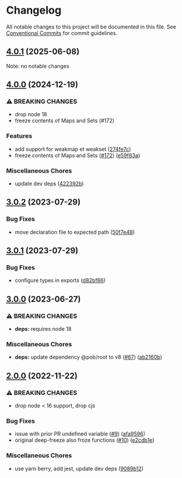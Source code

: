 # Changelog

All notable changes to this project will be documented in this file.
See [Conventional Commits](https://conventionalcommits.org) for commit guidelines.

## [4.0.1](https://github.com/christophehurpeau/deep-freeze-es6/compare/v4.0.0...v4.0.1) (2025-06-08)

Note: no notable changes


## [4.0.0](https://github.com/christophehurpeau/deep-freeze-es6/compare/v3.0.2...v4.0.0) (2024-12-19)

### ⚠ BREAKING CHANGES

* drop node 18
* freeze contents of Maps and Sets (#172)

### Features

* add support for weakmap et weakset ([274fe7c](https://github.com/christophehurpeau/deep-freeze-es6/commit/274fe7cb93213743648b9391121193e78378313c))
* freeze contents of Maps and Sets ([#172](https://github.com/christophehurpeau/deep-freeze-es6/issues/172)) ([e59f83a](https://github.com/christophehurpeau/deep-freeze-es6/commit/e59f83a14153f801d9e13ee57e0c47abfd7170b2))

### Miscellaneous Chores

* update dev deps ([422392b](https://github.com/christophehurpeau/deep-freeze-es6/commit/422392b7645f3da9c827aba207b4af5e354c5895))

## [3.0.2](https://github.com/christophehurpeau/deep-freeze-es6/compare/v3.0.1...v3.0.2) (2023-07-29)


### Bug Fixes

* move declaration file to expected path ([50f7e48](https://github.com/christophehurpeau/deep-freeze-es6/commit/50f7e48b6db880a895510f09ca8cd11ca4df3bbe))

## [3.0.1](https://github.com/christophehurpeau/deep-freeze-es6/compare/v3.0.0...v3.0.1) (2023-07-29)


### Bug Fixes

* configure types in exports ([d82bf86](https://github.com/christophehurpeau/deep-freeze-es6/commit/d82bf8685597b26b0e3a69b4319cb76e2424fd99))

## [3.0.0](https://github.com/christophehurpeau/deep-freeze-es6/compare/v2.0.0...v3.0.0) (2023-06-27)


### ⚠ BREAKING CHANGES

* **deps:** requires node 18

### Miscellaneous Chores

* **deps:** update dependency @pob/root to v8 ([#67](https://github.com/christophehurpeau/deep-freeze-es6/issues/67)) ([ab2160b](https://github.com/christophehurpeau/deep-freeze-es6/commit/ab2160b4163b71f3577d0d404e9f90acdc569992))

## [2.0.0](https://github.com/christophehurpeau/deep-freeze-es6/compare/v1.3.1...v2.0.0) (2022-11-22)


### ⚠ BREAKING CHANGES

* drop node < 16 support, drop cjs

### Bug Fixes

* issue with prior PR undefined variable ([#9](https://github.com/christophehurpeau/deep-freeze-es6/issues/9)) ([afa9596](https://github.com/christophehurpeau/deep-freeze-es6/commit/afa9596bccef4b870a04e3f4043099f0786c2d88))
* original deep-freeze also froze functions ([#10](https://github.com/christophehurpeau/deep-freeze-es6/issues/10)) ([e2cdb1e](https://github.com/christophehurpeau/deep-freeze-es6/commit/e2cdb1e1899bc552030a19c2f0835036284c27a0))


### Miscellaneous Chores

* use yarn berry, add jest, update dev deps ([9089b12](https://github.com/christophehurpeau/deep-freeze-es6/commit/9089b1263d9fb426cc9a23ce45f23ae19f6e8b6d))
